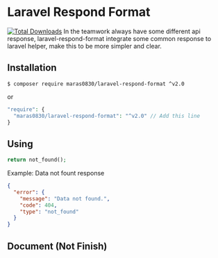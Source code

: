 # Laravel Respond Format
[![Total Downloads](https://img.shields.io/packagist/dt/maras0830/laravel-respond-format.svg?style=flat-square)](https://packagist.org/packages/maras0830/laravel-respond-format)
In the teamwork always have some different api response, laravel-respond-format integrate some common response to laravel helper, make this to be more simpler and clear.

## Installation
```
$ composer require maras0830/laravel-respond-format ^v2.0
```
or 
```php
"require": {
  "maras0830/laravel-respond-format": "^v2.0" // Add this line
}
```

## Using
```php
return not_found();
```

Example:
Data not fount response
```json
{
  "error": {
    "message": "Data not found.",
    "code": 404,
    "type": "not_found"
  }
}
```

## Document (Not Finish)
